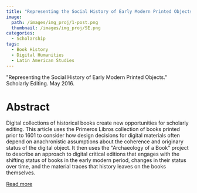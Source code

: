 ```yaml
---
title: "Representing the Social History of Early Modern Printed Objects"
image: 
  path: /images/img_proj/1-post.png
  thumbnail: /images/img_proj/SE.png
categories:
  - Scholarship
tags:
  - Book History
  - Digital Humanities
  - Latin American Studies
---
```


"Representing the Social History of Early Modern Printed Objects." Scholarly Editing. May 2016.

# Abstract

Digital collections of historical books create new opportunities for scholarly editing. This article uses the Primeros Libros collection of books printed prior to 1601 to consider how design decisions for digital materials often depend on anachronistic assumptions about the coherence and originary status of the digital object. It then uses the "Archaeology of a Book" project to describe an approach to digital critical editions that engages with the shifting status of books in the early modern period, changes in their status over time, and the material traces that history leaves on the books themselves.  

[Read more](https://scholarlyediting.org/2016/essays/essay.alpertabrams.html)